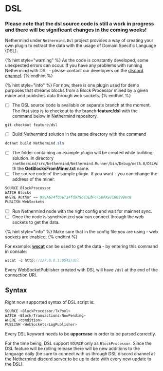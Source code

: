 # DSL

### Please note that the dsl source code is still a work in progress and there will be significant changes in the coming weeks!  

Nethermind under `Nethermind.Dsl` project provides a way of creating your own plugin to extract the data with the usage of Domain Specific Language \(DSL\)**.**

{% hint style="warning" %}
As the code is constantly developed, some unexpected errors can occur. If you have any problems with running Nethermind with DSL - please contact our developers on the [discord channel](https://discord.com/invite/PaCMRFdvWT).
{% endhint %}

{% hint style="info" %}
For now, there is one plugin used for demo purposes that streams blocks from a Block Processor mined by a given miner and publishes data through web sockets.
{% endhint %}

* [ ] The DSL source code is available on separate branch at the moment. The first step is to checkout to the branch **feature/dsl** with the command below in Nethermind repository.

```csharp
git checkout feature/dsl
```

* [ ] Build Nethermind solution in the same directory with the command

```csharp
dotnet build Nethermind.sln
```

* [ ] The folder containing an example plugin will be created while building solution. In directory `/nethermind/src/Nethermind/Nethermind.Runner/bin/Debug/net5.0/DSL`with the **GetBlocksFromMiner.txt** name.
* [ ] The source code of the sample plugin. If you want - you can change the address of the miner.

```csharp
SOURCE BlockProcessor
WATCH Blocks
WHERE Author == 0xEA674fdDe714fd979de3EdF0F56AA9716B898ec8
PUBLISH WebSockets
```

* [ ] Run Nethermind node with the right config and wait for mainnet sync.
* [ ] Once the node is synchronized you can connect through the web sockets to get the data.

{% hint style="info" %}
Make sure that in the config file you are using - web sockets are enabled.
{% endhint %}

For example: [**wscat**](https://github.com/websockets/wscat) can be used to get the data - by entering this command in console:

```csharp
wscat -c http://127.0.0.1:8545/dsl
```

Every WebSocketPublisher created with DSL will have `/dsl` at the end of the connection URI.

## Syntax

Right now supported syntax of DSL script is:

```csharp
SOURCE <BlockProcessor/TxPool>
WATCH <Block/Transactions/NewPending>
WHERE <condition>
PUBLISH <WebSockets/LogPublisher>
```

Every DSL keyword needs to be **uppercase** in order to be parsed correctly.

For the time being, DSL support `SOURCE` only as `BlockProcessor`. Since the DSL feature will be rolling release there will be new additions to the language daily \(be sure to connect with us through DSL discord channel at the [Nethermind discord server](https://discord.com/invite/PaCMRFdvWT) to be up to date with every new update to the DSL\). 



